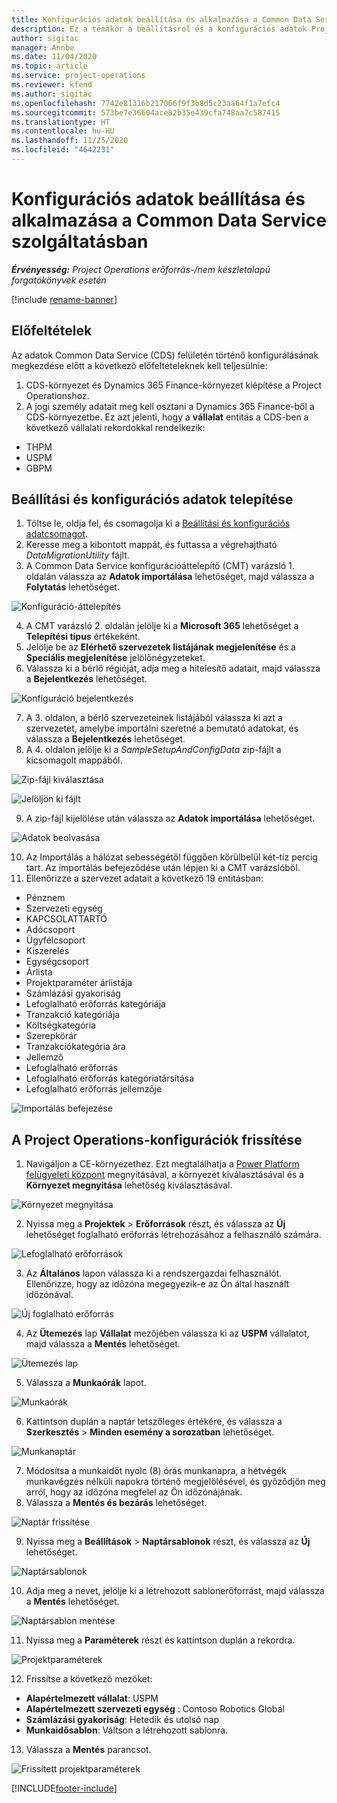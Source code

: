 ```yaml
---
title: Konfigurációs adatok beállítása és alkalmazása a Common Data Service szolgáltatásban
description: Ez a témakör a beállításról és a konfigurációs adatok Project Operations rendszerben való alkalmazásáról tartalmaz tájékoztatást.
author: sigitac
manager: Annbe
ms.date: 11/04/2020
ms.topic: article
ms.service: project-operations
ms.reviewer: kfend
ms.author: sigitac
ms.openlocfilehash: 7742e81316b217066f9f3b8d5c23aa64f1a7efc4
ms.sourcegitcommit: 573be7e36604ace82b35e439cfa748aa7c587415
ms.translationtype: HT
ms.contentlocale: hu-HU
ms.lasthandoff: 11/25/2020
ms.locfileid: "4642231"
---
```

# <a name="set-up-and-apply-configuration-data-in-the-common-data-service"></a>Konfigurációs adatok beállítása és alkalmazása a Common Data Service szolgáltatásban 

_**Érvényesség:** Project Operations erőforrás-/nem készletalapú forgatókönyvek esetén_

[!include [rename-banner](~/includes/cc-data-platform-banner.md)]

## <a name="prerequisites"></a>Előfeltételek

Az adatok Common Data Service (CDS) felületén történő konfigurálásának megkezdése előtt a következő előfeltételeknek kell teljesülnie:

1.  CDS-környezet és Dynamics 365 Finance-környezet kiépítése a Project Operationshoz.
2.  A jogi személy adatait meg kell osztani a Dynamics 365 Finance-ből a CDS-környezetbe. Ez azt jelenti, hogy a **vállalat** entitás a CDS-ben a következő vállalati rekordokkal rendelkezik:
  - THPM
  - USPM
  - GBPM

## <a name="install-setup-and-configuration-data"></a>Beállítási és konfigurációs adatok telepítése

1. Töltse le, oldja fel, és csomagolja ki a [Beállítási és konfigurációs adatcsomagot](https://download.microsoft.com/download/1/3/4/1349369c-6209-42b7-b3b4-5be0e67cacd8/ProjOpsSampleSetupData-%20Integrated%20UR1.zip).
2. Keresse meg a kibontott mappát, és futtassa a végrehajtható *DataMigrationUtility* fájlt.
3. A Common Data Service konfigurációáttelepítő (CMT) varázsló 1. oldalán válassza az **Adatok importálása** lehetőséget, majd válassza a **Folytatás** lehetőséget.

![Konfiguráció-áttelepítés](./media/1ConfigurationMigration.png)

4. A CMT varázsló 2. oldalán jelölje ki a **Microsoft 365** lehetőséget a **Telepítési típus** értékeként.
5. Jelölje be az **Elérhető szervezetek listájának megjelenítése** és a **Speciális megjelenítése** jelölőnégyzeteket.
6. Válassza ki a bérlő régióját, adja meg a hitelesítő adatait, majd válassza a **Bejelentkezés** lehetőséget.

![Konfiguráció bejelentkezés](./media/2ConfigurationSignin.png)

7. A 3. oldalon, a bérlő szervezeteinek listájából válassza ki azt a szervezetet, amelybe importálni szeretné a bemutató adatokat, és válassza a **Bejelentkezés** lehetőséget.
8. A 4. oldalon jelölje ki a *SampleSetupAndConfigData* zip-fájlt a kicsomagolt mappából.

![Zip-fájl kiválasztása](./media/3ZipFile.png)

![Jelöljön ki fájlt](./media/4SelectAFile.png)

9. A zip-fájl kijelölése után válassza az **Adatok importálása** lehetőséget.

![Adatok beolvasása](./media/5ImportData.png)

10. Az Importálás a hálózat sebességétől függően körülbelül két-tíz percig tart. Az importálás befejeződése után lépjen ki a CMT varázslóból. 
11. Ellenőrizze a szervezet adatait a következő 19 entitásban:

  - Pénznem
  - Szervezeti egység
  - KAPCSOLATTARTÓ
  - Adócsoport
  - Ügyfélcsoport
  - Kiszerelés
  - Egységcsoport
  - Árlista
  - Projektparaméter árlistája
  - Számlázási gyakoriság
  - Lefoglalható erőforrás kategóriája
  - Tranzakció kategóriája
  - Költségkategória
  - Szerepkörár
  - Tranzakciókategória ára
  - Jellemző
  - Lefoglalható erőforrás
  - Lefoglalható erőforrás kategóriatársítása
  - Lefoglalható erőforrás jellemzője

![Importálás befejezése](./media/6CompleteImport.png)

## <a name="update-project-operations-configurations"></a>A Project Operations-konfigurációk frissítése

1. Navigáljon a CE-környezethez. Ezt megtalálhatja a [Power Platform felügyeleti központ](https://admin.powerplatform.microsoft.com/environments) megnyitásával, a környezet kiválasztásával és a **Környezet megnyitása** lehetőség kiválasztásával. 

![Környezet megnyitása](./media/7OpenEnvironment.png)

2. Nyissa meg a **Projektek** > **Erőforrások** részt, és válassza az **Új** lehetőséget foglalható erőforrás létrehozásához a felhasználó számára.

![Lefoglalható erőforrások](./media/8BookableResources.png)

3. Az **Általános** lapon válassza ki a rendszergazdai felhasználót. Ellenőrizze, hogy az időzóna megegyezik-e az Ön által használt időzónával. 

![Új foglalható erőforrás](./media/9NewBookableResource.png)

4. Az **Ütemezés** lap **Vállalat** mezőjében válassza ki az **USPM** vállalatot, majd válassza a **Mentés** lehetőséget. 

![Ütemezés lap](./media/10SchedulingTab.png)

5. Válassza a **Munkaórák** lapot.  

![Munkaórák](./media/11WorkHours.png)

6. Kattintson duplán a naptár tetszőleges értékére, és válassza a **Szerkesztés** > **Minden esemény a sorozatban** lehetőséget. 

![Munkanaptár](./media/12WorkCalendar.png)

7. Módosítsa a munkaidőt nyolc (8) órás munkanapra, a hétvégék munkavégzés nélküli napokra történő megjelölésével, és győződjön meg arról, hogy az időzóna megfelel az Ön időzónájának. 
8. Válassza a **Mentés és bezárás** lehetőséget.

![Naptár frissítése](./media/13UpdateCalendar.png)

9. Nyissa meg a **Beállítások** > **Naptársablonok** részt, és válassza az **Új** lehetőséget.
 
 ![Naptársablonok](./media/14CalendarTemplates.png)
 
 10. Adja meg a nevet, jelölje ki a létrehozott sablonerőforrást, majd válassza a **Mentés** lehetőséget. 
 
 ![Naptársablon mentése](./media/15SaveCalendarTemplate.png)
 
 11. Nyissa meg a **Paraméterek** részt és kattintson duplán a rekordra. 
 
 ![Projektparaméterek](./media/16ProjectParameters.png)
 
12. Frissítse a következő mezőket:

 - **Alapértelmezett vállalat**: USPM
 - **Alapértelmezett szervezeti egység** : Contoso Robotics Global
 - **Számlázási gyakoriság**: Hetedik és utolsó nap
 - **Munkaidősablon**: Váltson a létrehozott sablonra.

13. Válassza a **Mentés** parancsot. 

![Frissített projektparaméterek](./media/17UpdatedProjectParameters.png)


[!INCLUDE[footer-include](../includes/footer-banner.md)]